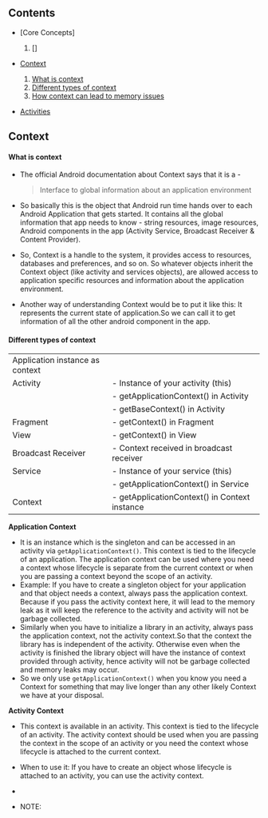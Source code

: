 
## Contents

* [Core Concepts]
  1. []

* [Context](#context)
   1. [What is context](#what-is-context) 
   2. [Different types of context](#different-types-of-context)   
   3. [How context can lead to memory issues](#how-context-can-lead-to-memory-issues)

* [Activities](#activities)
   
  

  
## Context
#### What is context
* The official Android documentation about Context says that it is a -

  > Interface to global information about an application environment

* So basically this is the object that Android run time hands over to each Android Application that gets started. It contains all the global information that app needs to know - string resources, image resources, Android components in the app (Activity Service, Broadcast Receiver & Content Provider).

* So, Context is a handle to the system, it provides  access to resources, databases and preferences, and so on. So whatever objects inherit the Context object (like activity and services objects), are allowed access to application specific resources and information about the application environment.

* Another way of understanding Context would be to put it like this: It represents the current state of application.So we can call it to get information of all the other android component in the app.

#### Different types of context

  |                                     |                                            | 
  | ----------------------------------- | ------------------------------------------ |
  |  Application instance as context    |                                            | 
  |  Activity                           |  - Instance of your activity (this)        | 
  |                                     |  - getApplicationContext() in Activity     | 
  |                                     |  - getBaseContext() in Activity            | 
  |  Fragment                           |  - getContext() in Fragment                | 
  |  View                               |  -  getContext() in View                   |
  |  Broadcast Receiver                 |  - Context received in broadcast receiver  | 
  |  Service                            |  - Instance of your service (this)         | 
  |                                     |  - getApplicationContext() in Service      | 
  |  Context                            |  - getApplicationContext() in Context instance |
          



  
  **Application Context**
  * It is an instance which is the singleton and can be accessed in an activity via ```getApplicationContext()```. This context is tied to the lifecycle of an application. The application context can be used where you need a context whose lifecycle is separate from the current context or when you are passing a context beyond the scope of an activity.
  * Example: If you have to create a singleton object for your application and that object needs a context, always pass the application context. Because if you pass the activity context here, it will lead to the memory leak as it will keep the reference to the activity and activity will not be garbage collected.
  * Similarly when you have to initialize a library in an activity, always pass the application context, not the activity context.So that the context the library has is independent of the activity. Otherwise even when the activity is finished the library object will have the instance of context provided through activity, hence activity will not be garbage collected and memory leaks may occur.
 * So we only use ```getApplicationContext()``` when you know you need a Context for something that may live longer than any other likely Context we have at your disposal.

  **Activity Context**
  *  This context is available in an activity. This context is tied to the lifecycle of an activity. The activity context should be used when you are passing the context in the scope of an activity or you need the context whose lifecycle is attached to the current context.
  * When to use it: If you have to create an object whose lifecycle is attached to an activity, you can use the activity context.
  *

* NOTE:
